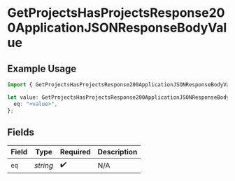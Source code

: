 # GetProjectsHasProjectsResponse200ApplicationJSONResponseBodyValue

## Example Usage

```typescript
import { GetProjectsHasProjectsResponse200ApplicationJSONResponseBodyValue } from "@vercel/sdk/models/getprojectsop.js";

let value: GetProjectsHasProjectsResponse200ApplicationJSONResponseBodyValue = {
  eq: "<value>",
};
```

## Fields

| Field              | Type               | Required           | Description        |
| ------------------ | ------------------ | ------------------ | ------------------ |
| `eq`               | *string*           | :heavy_check_mark: | N/A                |